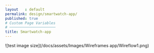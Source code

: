 ```yaml
---
layout   : default
permalink: design/smartwatch-app/
published: true
# Custom Page Variables
# ─────────────────────
title: Smartwatch-app
---
```


![test image size](/docs/assets/Images/Wireframes app/Wireflow1.png)